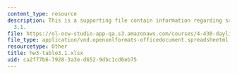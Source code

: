 ```yaml
---
content_type: resource
description: This is a supporting file contain information regarding sample table
  3.1.
file: https://ol-ocw-studio-app-qa.s3.amazonaws.com/courses/4-430-daylighting-spring-2012/ca2f77b679283a3ed6529dbc1cd6eb75_hw3-table3.1.xlsx
file_type: application/vnd.openxmlformats-officedocument.spreadsheetml.sheet
resourcetype: Other
title: hw3-table3.1.xlsx
uid: ca2f77b6-7928-3a3e-d652-9dbc1cd6eb75
---
```


